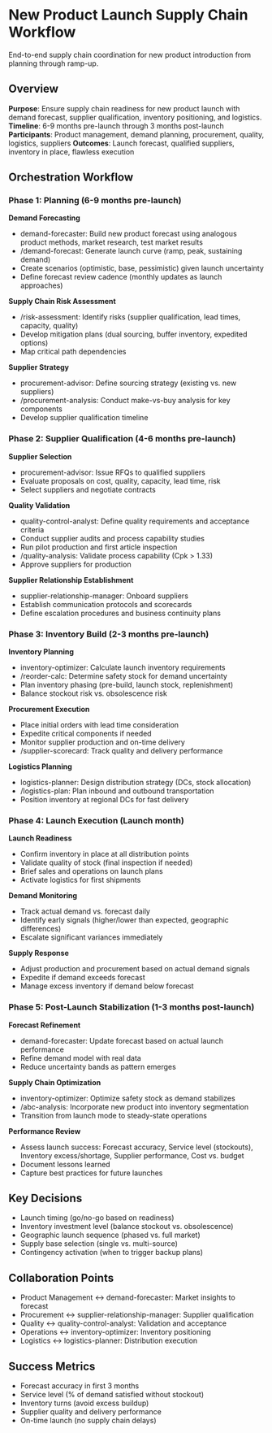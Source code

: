 # New Product Launch Supply Chain Workflow

End-to-end supply chain coordination for new product introduction from planning through ramp-up.

## Overview

**Purpose**: Ensure supply chain readiness for new product launch with demand forecast, supplier qualification, inventory positioning, and logistics.
**Timeline**: 6-9 months pre-launch through 3 months post-launch
**Participants**: Product management, demand planning, procurement, quality, logistics, suppliers
**Outcomes**: Launch forecast, qualified suppliers, inventory in place, flawless execution

## Orchestration Workflow

### Phase 1: Planning (6-9 months pre-launch)

**Demand Forecasting**
- demand-forecaster: Build new product forecast using analogous product methods, market research, test market results
- /demand-forecast: Generate launch curve (ramp, peak, sustaining demand)
- Create scenarios (optimistic, base, pessimistic) given launch uncertainty
- Define forecast review cadence (monthly updates as launch approaches)

**Supply Chain Risk Assessment**
- /risk-assessment: Identify risks (supplier qualification, lead times, capacity, quality)
- Develop mitigation plans (dual sourcing, buffer inventory, expedited options)
- Map critical path dependencies

**Supplier Strategy**
- procurement-advisor: Define sourcing strategy (existing vs. new suppliers)
- /procurement-analysis: Conduct make-vs-buy analysis for key components
- Develop supplier qualification timeline

### Phase 2: Supplier Qualification (4-6 months pre-launch)

**Supplier Selection**
- procurement-advisor: Issue RFQs to qualified suppliers
- Evaluate proposals on cost, quality, capacity, lead time, risk
- Select suppliers and negotiate contracts

**Quality Validation**
- quality-control-analyst: Define quality requirements and acceptance criteria
- Conduct supplier audits and process capability studies
- Run pilot production and first article inspection
- /quality-analysis: Validate process capability (Cpk > 1.33)
- Approve suppliers for production

**Supplier Relationship Establishment**
- supplier-relationship-manager: Onboard suppliers
- Establish communication protocols and scorecards
- Define escalation procedures and business continuity plans

### Phase 3: Inventory Build (2-3 months pre-launch)

**Inventory Planning**
- inventory-optimizer: Calculate launch inventory requirements
- /reorder-calc: Determine safety stock for demand uncertainty
- Plan inventory phasing (pre-build, launch stock, replenishment)
- Balance stockout risk vs. obsolescence risk

**Procurement Execution**
- Place initial orders with lead time consideration
- Expedite critical components if needed
- Monitor supplier production and on-time delivery
- /supplier-scorecard: Track quality and delivery performance

**Logistics Planning**
- logistics-planner: Design distribution strategy (DCs, stock allocation)
- /logistics-plan: Plan inbound and outbound transportation
- Position inventory at regional DCs for fast delivery

### Phase 4: Launch Execution (Launch month)

**Launch Readiness**
- Confirm inventory in place at all distribution points
- Validate quality of stock (final inspection if needed)
- Brief sales and operations on launch plans
- Activate logistics for first shipments

**Demand Monitoring**
- Track actual demand vs. forecast daily
- Identify early signals (higher/lower than expected, geographic differences)
- Escalate significant variances immediately

**Supply Response**
- Adjust production and procurement based on actual demand signals
- Expedite if demand exceeds forecast
- Manage excess inventory if demand below forecast

### Phase 5: Post-Launch Stabilization (1-3 months post-launch)

**Forecast Refinement**
- demand-forecaster: Update forecast based on actual launch performance
- Refine demand model with real data
- Reduce uncertainty bands as pattern emerges

**Supply Chain Optimization**
- inventory-optimizer: Optimize safety stock as demand stabilizes
- /abc-analysis: Incorporate new product into inventory segmentation
- Transition from launch mode to steady-state operations

**Performance Review**
- Assess launch success: Forecast accuracy, Service level (stockouts), Inventory excess/shortage, Supplier performance, Cost vs. budget
- Document lessons learned
- Capture best practices for future launches

## Key Decisions

- Launch timing (go/no-go based on readiness)
- Inventory investment level (balance stockout vs. obsolescence)
- Geographic launch sequence (phased vs. full market)
- Supply base selection (single vs. multi-source)
- Contingency activation (when to trigger backup plans)

## Collaboration Points

- Product Management ↔ demand-forecaster: Market insights to forecast
- Procurement ↔ supplier-relationship-manager: Supplier qualification
- Quality ↔ quality-control-analyst: Validation and acceptance
- Operations ↔ inventory-optimizer: Inventory positioning
- Logistics ↔ logistics-planner: Distribution execution

## Success Metrics

- Forecast accuracy in first 3 months
- Service level (% of demand satisfied without stockout)
- Inventory turns (avoid excess buildup)
- Supplier quality and delivery performance
- On-time launch (no supply chain delays)
